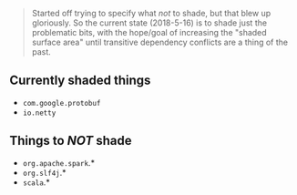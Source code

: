 
> Started off trying to specify what _not_ to shade, but that blew up gloriously.
> So the current state (2018-5-16) is to shade just the problematic bits, with the
> hope/goal of increasing the "shaded surface area" until transitive dependency
> conflicts are a thing of the past.


## Currently shaded things
- `com.google.protobuf`
- `io.netty`


## Things to _NOT_ shade
- `org.apache.spark`.*
- `org.slf4j`.*
- `scala`.*